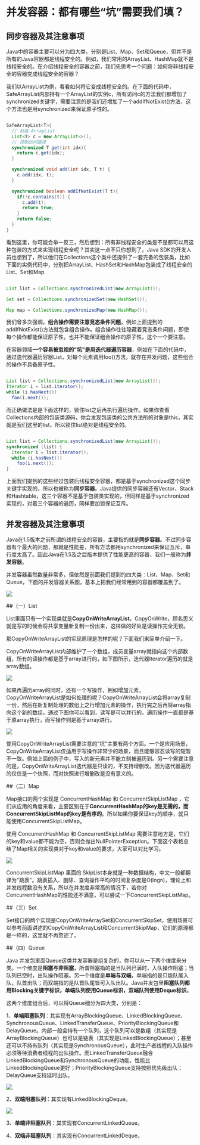# 并发容器：都有哪些“坑”需要我们填？

## 同步容器及其注意事项

Java中的容器主要可以分为四大类，分别是List、Map、Set和Queue，但并不是所有的Java容器都是线程安全的。例如，我们常用的ArrayList、HashMap就不是线程安全的。在介绍线程安全的容器之前，我们先思考一个问题：如何将非线程安全的容器变成线程安全的容器？

我们以ArrayList为例，看看如何将它变成线程安全的。在下面的代码中，SafeArrayList内部持有一个ArrayList的实例c，所有访问c的方法我们都增加了synchronized关键字，需要注意的是我们还增加了一个addIfNotExist()方法，这个方法也是用synchronized来保证原子性的。

```java

SafeArrayList<T>{
  // 封装 ArrayList
  List<T> c = new ArrayList<>();
  // 控制访问路径
  synchronized T get(int idx){
    return c.get(idx);
  }

  synchronized void add(int idx, T t) {
    c.add(idx, t);
  }

  synchronized boolean addIfNotExist(T t){
    if(!c.contains(t)) {
      c.add(t);
      return true;
    }
    return false;
  }
}

```
看到这里，你可能会举一反三，然后想到：所有非线程安全的类是不是都可以用这种包装的方式来实现线程安全呢？其实这一点不只你想到了，Java SDK的开发人员也想到了，所以他们在Collections这个类中还提供了一套完备的包装类，比如下面的实例代码中，分别把ArrayList、HashSet和HashMap包装成了线程安全的List、Set和Map.

```java

List list = Collections.synchronizedList(new ArrayList());

Set set = Collections.synchronizedSet(new HashSet());

Map map = Collections.synchronizedMap(new HashMap());

```

我们曾多次强调，**组合操作需要注意竞态条件问题**，例如上面提到的addIfNotExist()方法就包含组合操作。组合操作往往隐藏着竞态条件问题，即使每个操作都能保证原子性，也并不能保证组合操作的原子性，这个一个要注意。

在容器领域**一个容易被忽视的"坑"是用迭代器遍历容器**，例如在下面的代码中，通过迭代器遍历容器List，对每个元素调用foo()方法，就存在并发问题，这些组合的操作不具备原子性。

```java

List list = Collections.synchronizedList(new ArrayList());
Iterator i = list.iterator(); 
while (i.hasNext())
  foo(i.next());

```
而正确做法是是下面这样的，锁住list之后再执行遍历操作。如果你查看Collections内部的包装类源码，你会发现包装类的公共方法所的对象是this，其实就是我们这里的list，所以锁住list绝对是线程安全的。

```java

List list = Collections.synchronizedList(new ArrayList());
synchronized (list) {  
  Iterator i = list.iterator(); 
  while (i.hasNext())
    foo(i.next());
}    

```

上面我们提到的这些经过包装后线程安全容器，都是基于synchronized这个同步关键字实现的，所以也被称为**同步容器**。Java提供的同步容器还有Vector、Stack和Hashtable，这三个容器不是基于包装类实现的，但同样是基于synchronized实现的，对着三个容器的遍历，同样要加锁保证互斥。

## 并发容器及其注意事项

Java在1.5版本之前所谓的线程安全的容器，主要指的就是**同步容器**。不过同步容器有个最大的问题，那就是性能差，所有方法都用synchronized来保证互斥，串行度太高了。因此Java在1.5及之后版本提供了性能更高的容器，我们一般称为**并发容器**。

并发容器虽然数量非常多，但依然是前面我们提到的四大类：List、Map、Set和Queue，下面的并发容器关系图，基本上把我们经常用到的容器都覆盖到了。

![](images/collection/relation.png)

##（一）List

List里面只有一个实现类就是**CopyOnWriteArrayList**。CopyOnWrite，顾名思义就是写的时候会将共享变量新复制一份出来，这样做的好处是读操作完全无锁。

那CopyOnWriteArrayList的实现原理是怎样的呢？下面我们来简单介绍一下。

CopyOnWriteArrayList内部维护了一个数组，成员变量array就指向这个内部数组，所有的读操作都是基于array进行的，如下图所示，迭代器Iterator遍历的就是array数组。

![](images/collection/rCopyOnWriteArrayList.png)

如果再遍历array的同时，还有一个写操作，例如增加元素，CopyOnWriteArrayList是如何处理的呢？CopyOnWriteArrayList会将array复制一份，然后在新复制处理的数组上之行增加元素的操作，执行完之后再将array指向这个新的数组。通过下图你可以看到，读写是可以并行的，遍历操作一直都是基于原array执行，而写操作则是基于array进行。

![](images/collection/wCopyOnWriteArrayList.png)

使用CopyOnWriteArrayList需要注意的"坑"主要有两个方面。一个是应用场景，CopyOnWriteArrayList仅适用于写操作非常少的场景，而且能够容忍读写的短暂不一致。例如上面的例子中，写入的新元素并不能立刻被遍历到。另一个需要注意的是，CopyOnWriteArrayList迭代器是只读的，不支持增删改。因为迭代器遍历的仅仅是一个快照，而对快照进行增删改是没有意义的。

##（二）Map

Map接口的两个实现是 ConcurrentHashMap 和 ConcurrentSkipListMap ，它们从应用的角度来看，主要区别在于**ConcurrentHashMap的key是无需的，而ConcurrentSkipListMap的key是有序的**。所以如果你要保证key的顺序，就只能使用ConcurrentSkipListMap。

使用 ConcurrentHashMap 和 ConcurrentSkipListMap 需要注意地方是，它们的key和value都不能为空，否则会抛出NullPointerException。下面这个表格总结了Map相关的实现类对于key和value的要求，大家可以对比学习。

![](images/collection/map.png)

ConcurrentSkipListMap 里面的 SkipList本身就是一种数据结构，中文一般都翻译为"跳表"。跳表插入、删除、查询操作平均的时间复杂度是O(logn)，理论上和并发线程数没有关系，所以在并发度非常高的情况下，若你对ConcurrentHashMap的性能还不满意，可以尝试一下ConcurrentSkipListMap。

##（三）Set

Set接口的两个实现是CopyOnWriteArraySet和ConcurrentSkipSet，使用场景可以参考前面讲述的CopyOnWriteArrayList和ConcurrentSkipMap，它们的原理都是一样的，这里就不再赘述了。

##（四）Queue

Java 并发包里面Queue这类并发容器是组复杂的，你可以从一下两个维度来分类。一个维度是**阻塞与非阻塞**，所谓阻塞指的是当队列已满时，入队操作阻塞；当队列已空时，出队操作阻塞。另一个维度是**单端与双端**，单端指的是只能队尾入队，队首出队；而双端指的是队首队尾皆可入队出队。Java并发包里**阻塞队列都用Blocking关键字标识，单端队列使用Queue标识，双端队列使用Deque标识**。

这两个维度组合后，可以将Queue细分为四大类，分别是：

1、**单端阻塞队列**：其实现有ArrayBlockingQueue、LinkedBlockingQueue、SynchronousQueue、LinkedTransferQueue、PriorityBlockingQueue和DelayQueue。内部一般会持有一个队列，这个队列可以是数组（其实现是ArrayBlockingQueue）也可以是链表（其实现是LinkedBlockingQueue）；甚至还可以不持有队列（其实现是SynchronousQueue），此时生产者线程的入队操作必须等待消费者线程的出队操作。而LinkedTransferQueue融合LinkedBlockingQueue和SynchronousQueue的功能，性能比LinkedBlockingQueue更好；PriorityBlockingQueue支持按照优先级出队；DelayQueue支持延时出队。

![](images/collection/singleBlockingQueue.png)

2、**双端阻塞队列**：其实现有LinkedBlockingDeque。

![](images/collection/doubleBlockingQueue.png)

3、**单端非阻塞队列**：其实现有ConcurrentLinkedQueue。

4、**双端非阻塞队列**：其实现有ConcurrentLinkedDeque。




